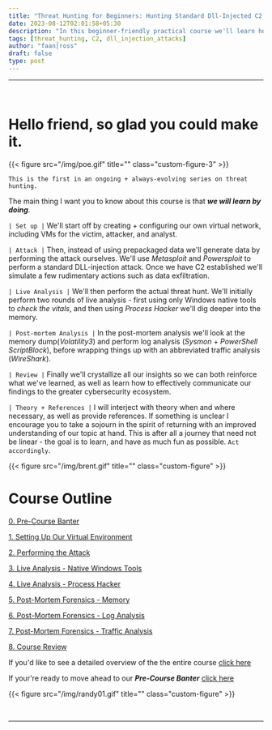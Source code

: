 ```yaml
---
title: "Threat Hunting for Beginners: Hunting Standard Dll-Injected C2 Implants (Practical Course)"
date: 2023-08-12T02:01:58+05:30
description: "In this beginner-friendly practical course we'll learn how to threat hunt standard DLL-injected C2 implants. We'll set up our own virtual environment, perform the attack, perform our threat hunting analysis, as well as write a report on our findings."
tags: [threat_hunting, C2, dll_injection_attacks]
author: "faan|ross"
draft: false
type: post
---
```


*** 

&nbsp; 

# Hello friend, so glad you could make it.

{{< figure src="/img/poe.gif" title="" class="custom-figure-3" >}}

`This is the first in an ongoing + always-evolving series on threat hunting.`

<!-- [NOTE: FOR THE VIDEO VERSION OF THIS COURSE CLICK HERE]() -->

The main thing I want you to know about this course is that ***we will learn by doing***. 

`| Set up |`
We'll start off by creating + configuring our own virtual network, including VMs for the victim, attacker, and analyst. 

`| Attack |`
Then, instead of using prepackaged data we'll generate data by performing the attack ourselves. We'll use *Metasploit* and *Powersploit* to perform a standard DLL-injection attack. Once we have C2 established we'll simulate a few rudimentary actions such as data exfiltration.

`| Live Analysis |`
We'll then perform the actual threat hunt. We'll initially perform two rounds of live analysis - first using only Windows native tools to *check the vitals*, and then using *Process Hacker* we'll dig deeper into the memory. 

`| Post-mortem Analysis |`
In the post-mortem analysis we'll look at the memory dump(*Volatility3*) and perform log analysis (*Sysmon* + *PowerShell ScriptBlock*), before wrapping things up with an abbreviated traffic analysis (*WireShark*). 

`| Review |`
Finally we'll crystallize all our insights so we can both reinforce what we've learned, as well as learn how to effectively communicate our findings to the greater cybersecurity ecosystem. 

`| Theory + References |`
I will interject with theory when and where necessary, as well as provide references. If something is unclear I encourage you to take a sojourn in the spirit of returning with an improved understanding of our topic at hand. This is after all a journey that need not be linear - the goal is to learn, and have as much fun as possible. `Act accordingly`. 

{{< figure src="/img/brent.gif" title="" class="custom-figure" >}}

# Course Outline

[0. Pre-Course Banter](https://www.faanross.com/course01/prebanter/)

[1. Setting Up Our Virtual Environment](https://www.faanross.com/course01/01_settingup/)

[2. Performing the Attack](https://www.faanross.com/course01/02_attack/)

[3. Live Analysis - Native Windows Tools](https://www.faanross.com/course01/03_live_native/)

[4. Live Analysis - Process Hacker](https://www.faanross.com/course01/04_live_hacker/)

[5. Post-Mortem Forensics - Memory](https://www.faanross.com/course01/05_post_memory/)

[6. Post-Mortem Forensics - Log Analysis](https://www.faanross.com/course01/06_post_logs/)

[7. Post-Mortem Forensics - Traffic Analysis](https://www.faanross.com/course01/07_post_traffic/)

[8. Course Review](https://www.faanross.com/course01/08_review/)


If you'd like to see a detailed overview of the the entire course [click here](https://www.faanross.com/course01/outline/)

If your're ready to move ahead to our ***Pre-Course Banter*** [click here](https://www.faanross.com/course01/prebanter/)

{{< figure src="/img/randy01.gif" title="" class="custom-figure" >}}

&nbsp; 

***
















